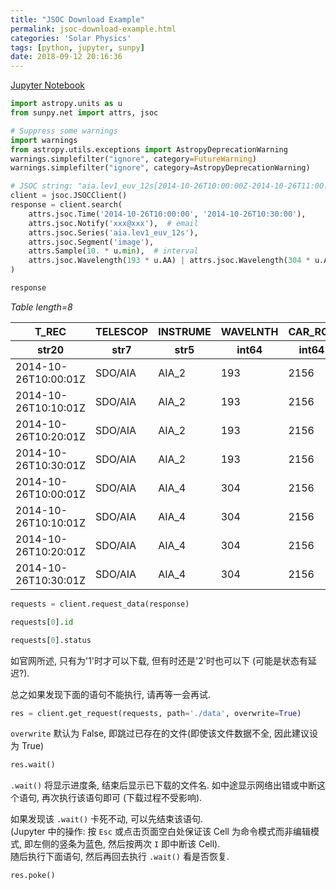 ```yaml
---
title: "JSOC Download Example"
permalink: jsoc-download-example.html
categories: 'Solar Physics'
tags: [python, jupyter, sunpy]
date: 2018-09-12 20:16:36
---
```

[<i class="fas fa-download"></i> Jupyter Notebook](/downloads/notebooks/fido.zip)

```python
import astropy.units as u
from sunpy.net import attrs, jsoc

# Suppress some warnings
import warnings
from astropy.utils.exceptions import AstropyDeprecationWarning
warnings.simplefilter("ignore", category=FutureWarning)
warnings.simplefilter("ignore", category=AstropyDeprecationWarning)
```

```python
# JSOC string: "aia.lev1_euv_12s[2014-10-26T10:00:00Z-2014-10-26T11:00:00Z@1m][193,304]{image}"
client = jsoc.JSOCClient()
response = client.search(
    attrs.jsoc.Time('2014-10-26T10:00:00', '2014-10-26T10:30:00'),
    attrs.jsoc.Notify('xxx@xxx'),  # email
    attrs.jsoc.Series('aia.lev1_euv_12s'),
    attrs.jsoc.Segment('image'),
    attrs.Sample(10. * u.min),  # interval
    attrs.jsoc.Wavelength(193 * u.AA) | attrs.jsoc.Wavelength(304 * u.AA)
)

response
```
<!-- more -->




<i>Table length=8</i>
<table id="table23026665135352" class="table-striped table-bordered table-condensed">
<thead><tr><th>T_REC</th><th>TELESCOP</th><th>INSTRUME</th><th>WAVELNTH</th><th>CAR_ROT</th></tr></thead>
<thead><tr><th>str20</th><th>str7</th><th>str5</th><th>int64</th><th>int64</th></tr></thead>
<tr><td>2014-10-26T10:00:01Z</td><td>SDO/AIA</td><td>AIA_2</td><td>193</td><td>2156</td></tr>
<tr><td>2014-10-26T10:10:01Z</td><td>SDO/AIA</td><td>AIA_2</td><td>193</td><td>2156</td></tr>
<tr><td>2014-10-26T10:20:01Z</td><td>SDO/AIA</td><td>AIA_2</td><td>193</td><td>2156</td></tr>
<tr><td>2014-10-26T10:30:01Z</td><td>SDO/AIA</td><td>AIA_2</td><td>193</td><td>2156</td></tr>
<tr><td>2014-10-26T10:00:01Z</td><td>SDO/AIA</td><td>AIA_4</td><td>304</td><td>2156</td></tr>
<tr><td>2014-10-26T10:10:01Z</td><td>SDO/AIA</td><td>AIA_4</td><td>304</td><td>2156</td></tr>
<tr><td>2014-10-26T10:20:01Z</td><td>SDO/AIA</td><td>AIA_4</td><td>304</td><td>2156</td></tr>
<tr><td>2014-10-26T10:30:01Z</td><td>SDO/AIA</td><td>AIA_4</td><td>304</td><td>2156</td></tr>
</table>



```python
requests = client.request_data(response)
```

```python
requests[0].id
```

```python
requests[0].status
```

如官网所述, 只有为'1'时才可以下载, 但有时还是'2'时也可以下 (可能是状态有延迟?).

总之如果发现下面的语句不能执行, 请再等一会再试.

```python
res = client.get_request(requests, path='./data', overwrite=True)
```

`overwrite` 默认为 False, 即跳过已存在的文件(即使该文件数据不全, 因此建议设为 True)

```python
res.wait() 
```

`.wait()` 将显示进度条, 结束后显示已下载的文件名. 如中途显示网络出错或中断这个语句, 再次执行该语句即可 (下载过程不受影响).

如果发现该 `.wait()` 卡死不动, 可以先结束该语句.<br>
(Jupyter 中的操作: 按 `Esc` 或点击页面空白处保证该 Cell 为命令模式而非编辑模式, 即左侧的竖条为蓝色, 然后按两次 `I` 即中断该 Cell).<br>
随后执行下面语句, 然后再回去执行 `.wait()` 看是否恢复.

```python
res.poke()
```
